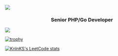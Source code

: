 <img src="https://user-images.githubusercontent.com/74038190/241765440-80728820-e06b-4f96-9c9e-9df46f0cc0a5.gif" />
<h3 align="center"><b>Senior PHP/Go Developer</b></h3>

![](https://komarev.com/ghpvc/?username=isaevfeed)

[![trophy](https://github-profile-trophy.vercel.app/?username=ryo-ma&theme=dracula&column=8&margin-w=20)](https://github.com/ryo-ma/github-profile-trophy)

[![KnlnKS's LeetCode stats](https://leetcode-stats-six.vercel.app/api?username=KnlnKS&theme=dark)](https://github.com/KnlnKS/leetcode-stats)

